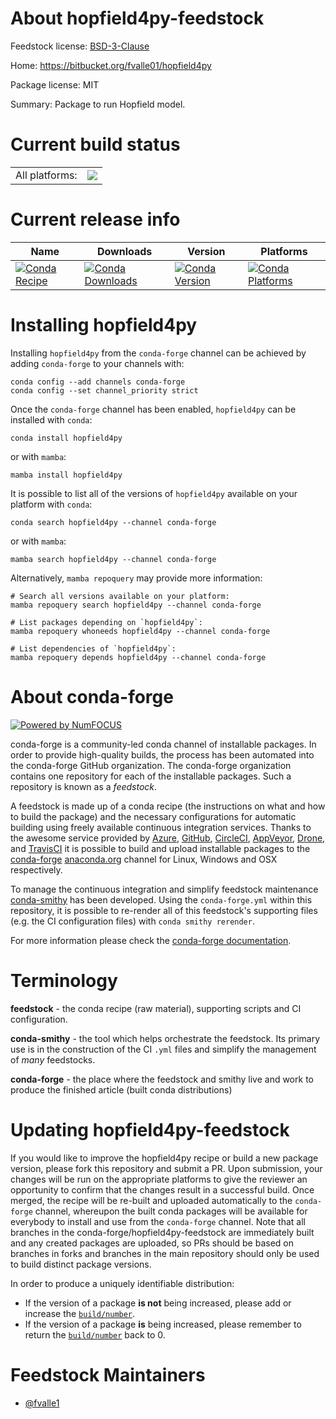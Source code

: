 About hopfield4py-feedstock
===========================

Feedstock license: [BSD-3-Clause](https://github.com/conda-forge/hopfield4py-feedstock/blob/main/LICENSE.txt)

Home: https://bitbucket.org/fvalle01/hopfield4py

Package license: MIT

Summary: Package to run Hopfield model.

Current build status
====================


<table><tr><td>All platforms:</td>
    <td>
      <a href="https://dev.azure.com/conda-forge/feedstock-builds/_build/latest?definitionId=11962&branchName=main">
        <img src="https://dev.azure.com/conda-forge/feedstock-builds/_apis/build/status/hopfield4py-feedstock?branchName=main">
      </a>
    </td>
  </tr>
</table>

Current release info
====================

| Name | Downloads | Version | Platforms |
| --- | --- | --- | --- |
| [![Conda Recipe](https://img.shields.io/badge/recipe-hopfield4py-green.svg)](https://anaconda.org/conda-forge/hopfield4py) | [![Conda Downloads](https://img.shields.io/conda/dn/conda-forge/hopfield4py.svg)](https://anaconda.org/conda-forge/hopfield4py) | [![Conda Version](https://img.shields.io/conda/vn/conda-forge/hopfield4py.svg)](https://anaconda.org/conda-forge/hopfield4py) | [![Conda Platforms](https://img.shields.io/conda/pn/conda-forge/hopfield4py.svg)](https://anaconda.org/conda-forge/hopfield4py) |

Installing hopfield4py
======================

Installing `hopfield4py` from the `conda-forge` channel can be achieved by adding `conda-forge` to your channels with:

```
conda config --add channels conda-forge
conda config --set channel_priority strict
```

Once the `conda-forge` channel has been enabled, `hopfield4py` can be installed with `conda`:

```
conda install hopfield4py
```

or with `mamba`:

```
mamba install hopfield4py
```

It is possible to list all of the versions of `hopfield4py` available on your platform with `conda`:

```
conda search hopfield4py --channel conda-forge
```

or with `mamba`:

```
mamba search hopfield4py --channel conda-forge
```

Alternatively, `mamba repoquery` may provide more information:

```
# Search all versions available on your platform:
mamba repoquery search hopfield4py --channel conda-forge

# List packages depending on `hopfield4py`:
mamba repoquery whoneeds hopfield4py --channel conda-forge

# List dependencies of `hopfield4py`:
mamba repoquery depends hopfield4py --channel conda-forge
```


About conda-forge
=================

[![Powered by
NumFOCUS](https://img.shields.io/badge/powered%20by-NumFOCUS-orange.svg?style=flat&colorA=E1523D&colorB=007D8A)](https://numfocus.org)

conda-forge is a community-led conda channel of installable packages.
In order to provide high-quality builds, the process has been automated into the
conda-forge GitHub organization. The conda-forge organization contains one repository
for each of the installable packages. Such a repository is known as a *feedstock*.

A feedstock is made up of a conda recipe (the instructions on what and how to build
the package) and the necessary configurations for automatic building using freely
available continuous integration services. Thanks to the awesome service provided by
[Azure](https://azure.microsoft.com/en-us/services/devops/), [GitHub](https://github.com/),
[CircleCI](https://circleci.com/), [AppVeyor](https://www.appveyor.com/),
[Drone](https://cloud.drone.io/welcome), and [TravisCI](https://travis-ci.com/)
it is possible to build and upload installable packages to the
[conda-forge](https://anaconda.org/conda-forge) [anaconda.org](https://anaconda.org/)
channel for Linux, Windows and OSX respectively.

To manage the continuous integration and simplify feedstock maintenance
[conda-smithy](https://github.com/conda-forge/conda-smithy) has been developed.
Using the ``conda-forge.yml`` within this repository, it is possible to re-render all of
this feedstock's supporting files (e.g. the CI configuration files) with ``conda smithy rerender``.

For more information please check the [conda-forge documentation](https://conda-forge.org/docs/).

Terminology
===========

**feedstock** - the conda recipe (raw material), supporting scripts and CI configuration.

**conda-smithy** - the tool which helps orchestrate the feedstock.
                   Its primary use is in the construction of the CI ``.yml`` files
                   and simplify the management of *many* feedstocks.

**conda-forge** - the place where the feedstock and smithy live and work to
                  produce the finished article (built conda distributions)


Updating hopfield4py-feedstock
==============================

If you would like to improve the hopfield4py recipe or build a new
package version, please fork this repository and submit a PR. Upon submission,
your changes will be run on the appropriate platforms to give the reviewer an
opportunity to confirm that the changes result in a successful build. Once
merged, the recipe will be re-built and uploaded automatically to the
`conda-forge` channel, whereupon the built conda packages will be available for
everybody to install and use from the `conda-forge` channel.
Note that all branches in the conda-forge/hopfield4py-feedstock are
immediately built and any created packages are uploaded, so PRs should be based
on branches in forks and branches in the main repository should only be used to
build distinct package versions.

In order to produce a uniquely identifiable distribution:
 * If the version of a package **is not** being increased, please add or increase
   the [``build/number``](https://docs.conda.io/projects/conda-build/en/latest/resources/define-metadata.html#build-number-and-string).
 * If the version of a package **is** being increased, please remember to return
   the [``build/number``](https://docs.conda.io/projects/conda-build/en/latest/resources/define-metadata.html#build-number-and-string)
   back to 0.

Feedstock Maintainers
=====================

* [@fvalle1](https://github.com/fvalle1/)

